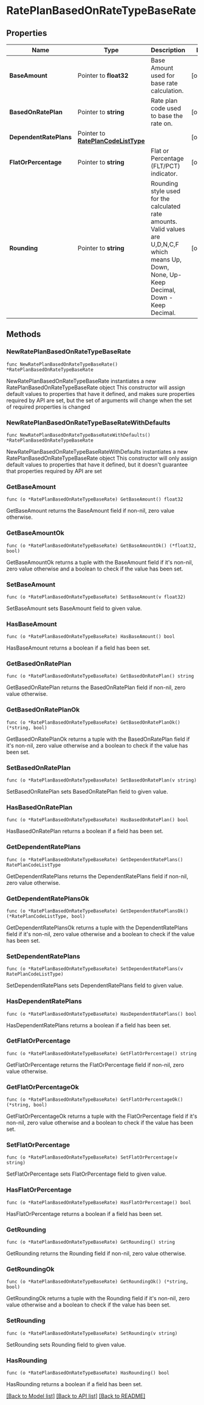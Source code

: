# RatePlanBasedOnRateTypeBaseRate

## Properties

Name | Type | Description | Notes
------------ | ------------- | ------------- | -------------
**BaseAmount** | Pointer to **float32** | Base Amount used for base rate calculation. | [optional] 
**BasedOnRatePlan** | Pointer to **string** | Rate plan code used to base the rate on. | [optional] 
**DependentRatePlans** | Pointer to [**RatePlanCodeListType**](RatePlanCodeListType.md) |  | [optional] 
**FlatOrPercentage** | Pointer to **string** | Flat or Percentage (FLT/PCT) indicator. | [optional] 
**Rounding** | Pointer to **string** | Rounding style used for the calculated rate amounts. Valid values are U,D,N,C,F which means Up, Down, None, Up-Keep Decimal, Down - Keep Decimal. | [optional] 

## Methods

### NewRatePlanBasedOnRateTypeBaseRate

`func NewRatePlanBasedOnRateTypeBaseRate() *RatePlanBasedOnRateTypeBaseRate`

NewRatePlanBasedOnRateTypeBaseRate instantiates a new RatePlanBasedOnRateTypeBaseRate object
This constructor will assign default values to properties that have it defined,
and makes sure properties required by API are set, but the set of arguments
will change when the set of required properties is changed

### NewRatePlanBasedOnRateTypeBaseRateWithDefaults

`func NewRatePlanBasedOnRateTypeBaseRateWithDefaults() *RatePlanBasedOnRateTypeBaseRate`

NewRatePlanBasedOnRateTypeBaseRateWithDefaults instantiates a new RatePlanBasedOnRateTypeBaseRate object
This constructor will only assign default values to properties that have it defined,
but it doesn't guarantee that properties required by API are set

### GetBaseAmount

`func (o *RatePlanBasedOnRateTypeBaseRate) GetBaseAmount() float32`

GetBaseAmount returns the BaseAmount field if non-nil, zero value otherwise.

### GetBaseAmountOk

`func (o *RatePlanBasedOnRateTypeBaseRate) GetBaseAmountOk() (*float32, bool)`

GetBaseAmountOk returns a tuple with the BaseAmount field if it's non-nil, zero value otherwise
and a boolean to check if the value has been set.

### SetBaseAmount

`func (o *RatePlanBasedOnRateTypeBaseRate) SetBaseAmount(v float32)`

SetBaseAmount sets BaseAmount field to given value.

### HasBaseAmount

`func (o *RatePlanBasedOnRateTypeBaseRate) HasBaseAmount() bool`

HasBaseAmount returns a boolean if a field has been set.

### GetBasedOnRatePlan

`func (o *RatePlanBasedOnRateTypeBaseRate) GetBasedOnRatePlan() string`

GetBasedOnRatePlan returns the BasedOnRatePlan field if non-nil, zero value otherwise.

### GetBasedOnRatePlanOk

`func (o *RatePlanBasedOnRateTypeBaseRate) GetBasedOnRatePlanOk() (*string, bool)`

GetBasedOnRatePlanOk returns a tuple with the BasedOnRatePlan field if it's non-nil, zero value otherwise
and a boolean to check if the value has been set.

### SetBasedOnRatePlan

`func (o *RatePlanBasedOnRateTypeBaseRate) SetBasedOnRatePlan(v string)`

SetBasedOnRatePlan sets BasedOnRatePlan field to given value.

### HasBasedOnRatePlan

`func (o *RatePlanBasedOnRateTypeBaseRate) HasBasedOnRatePlan() bool`

HasBasedOnRatePlan returns a boolean if a field has been set.

### GetDependentRatePlans

`func (o *RatePlanBasedOnRateTypeBaseRate) GetDependentRatePlans() RatePlanCodeListType`

GetDependentRatePlans returns the DependentRatePlans field if non-nil, zero value otherwise.

### GetDependentRatePlansOk

`func (o *RatePlanBasedOnRateTypeBaseRate) GetDependentRatePlansOk() (*RatePlanCodeListType, bool)`

GetDependentRatePlansOk returns a tuple with the DependentRatePlans field if it's non-nil, zero value otherwise
and a boolean to check if the value has been set.

### SetDependentRatePlans

`func (o *RatePlanBasedOnRateTypeBaseRate) SetDependentRatePlans(v RatePlanCodeListType)`

SetDependentRatePlans sets DependentRatePlans field to given value.

### HasDependentRatePlans

`func (o *RatePlanBasedOnRateTypeBaseRate) HasDependentRatePlans() bool`

HasDependentRatePlans returns a boolean if a field has been set.

### GetFlatOrPercentage

`func (o *RatePlanBasedOnRateTypeBaseRate) GetFlatOrPercentage() string`

GetFlatOrPercentage returns the FlatOrPercentage field if non-nil, zero value otherwise.

### GetFlatOrPercentageOk

`func (o *RatePlanBasedOnRateTypeBaseRate) GetFlatOrPercentageOk() (*string, bool)`

GetFlatOrPercentageOk returns a tuple with the FlatOrPercentage field if it's non-nil, zero value otherwise
and a boolean to check if the value has been set.

### SetFlatOrPercentage

`func (o *RatePlanBasedOnRateTypeBaseRate) SetFlatOrPercentage(v string)`

SetFlatOrPercentage sets FlatOrPercentage field to given value.

### HasFlatOrPercentage

`func (o *RatePlanBasedOnRateTypeBaseRate) HasFlatOrPercentage() bool`

HasFlatOrPercentage returns a boolean if a field has been set.

### GetRounding

`func (o *RatePlanBasedOnRateTypeBaseRate) GetRounding() string`

GetRounding returns the Rounding field if non-nil, zero value otherwise.

### GetRoundingOk

`func (o *RatePlanBasedOnRateTypeBaseRate) GetRoundingOk() (*string, bool)`

GetRoundingOk returns a tuple with the Rounding field if it's non-nil, zero value otherwise
and a boolean to check if the value has been set.

### SetRounding

`func (o *RatePlanBasedOnRateTypeBaseRate) SetRounding(v string)`

SetRounding sets Rounding field to given value.

### HasRounding

`func (o *RatePlanBasedOnRateTypeBaseRate) HasRounding() bool`

HasRounding returns a boolean if a field has been set.


[[Back to Model list]](../README.md#documentation-for-models) [[Back to API list]](../README.md#documentation-for-api-endpoints) [[Back to README]](../README.md)


